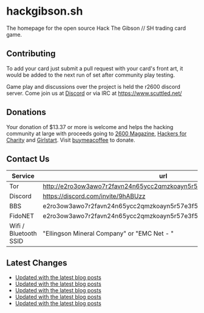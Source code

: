 # hackgibson.sh
The homepage for the open source Hack The Gibson // SH trading card game.


## Contributing

To add your card just submit a pull request with your card's front art, it would be added to the next run of set after community play testing.

Game play and discussions over the project is held the r2600 discord server. Come join us at [Discord](https://discord.com/invite/9hABUzz) or via IRC at https://www.scuttled.net/


## Donations

Your donation of $13.37 or more is welcome and helps the hacking community at large with proceeds going to [2600 Magazine](https://2600.com/), [Hackers for Charity](https://hackersforcharity.org) and [Girlstart](https://girlstart.org).  Visit [buymeacoffee](https://www.buymeacoffee.com/hackgibson.sh) to donate.


## Contact Us

Service | url
-|-
Tor | http://e2ro3ow3awo7r2favn24n65ycc2qmzkoayn5r57e3f56nvjwdcgg32ad.onion
Discord | https://discord.com/invite/9hABUzz
BBS | e2ro3ow3awo7r2favn24n65ycc2qmzkoayn5r57e3f56nvjwdcgg32ad.onion:23
FidoNET | e2ro3ow3awo7r2favn24n65ycc2qmzkoayn5r57e3f56nvjwdcgg32ad.onion:24554
Wifi / Bluetooth SSID | "Ellingson Mineral Company" or "EMC Net - <fidonet address>"

## Latest Changes
<!-- BLOG-POST-LIST:START -->
- [Updated with the latest blog posts](https://github.com/DFW2600/hackgibson.sh/commit/d55e663139322feb0ffff27e75d83a68572b45a6)
- [Updated with the latest blog posts](https://github.com/DFW2600/hackgibson.sh/commit/624da2bdfa2610e18ff77857707933e7e18bd314)
- [Updated with the latest blog posts](https://github.com/DFW2600/hackgibson.sh/commit/268bf20c61ad363e8c3f9aa498bee5d44394eed3)
- [Updated with the latest blog posts](https://github.com/DFW2600/hackgibson.sh/commit/a54a73e0409142a7e1d69da2d36b007640641e3c)
- [Updated with the latest blog posts](https://github.com/DFW2600/hackgibson.sh/commit/ea15952987f07b80f0b40e0a93e1de84d3b2762e)
<!-- BLOG-POST-LIST:END -->
